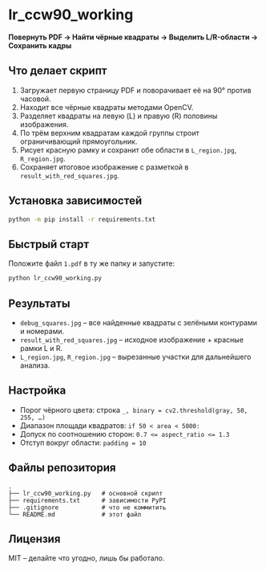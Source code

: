 # lr_ccw90_working  
**Повернуть PDF → Найти чёрные квадраты → Выделить L/R-области → Сохранить кадры**

## Что делает скрипт  
1. Загружает первую страницу PDF и поворачивает её на 90° против часовой.  
2. Находит все чёрные квадраты методами OpenCV.  
3. Разделяет квадраты на левую (L) и правую (R) половины изображения.  
4. По трём верхним квадратам каждой группы строит ограничивающий прямоугольник.  
5. Рисует красную рамку и сохранит обе области в `L_region.jpg`, `R_region.jpg`.  
6. Сохраняет итоговое изображение с разметкой в `result_with_red_squares.jpg`.

## Установка зависимостей  
```bash
python -m pip install -r requirements.txt
```

## Быстрый старт  
Положите файл `1.pdf` в ту же папку и запустите:  
```bash
python lr_ccw90_working.py
```

## Результаты  
- `debug_squares.jpg` – все найденные квадраты с зелёными контурами и номерами.  
- `result_with_red_squares.jpg` – исходное изображение + красные рамки L и R.  
- `L_region.jpg`, `R_region.jpg` – вырезанные участки для дальнейшего анализа.

## Настройка  
- Порог чёрного цвета: строка `_, binary = cv2.threshold(gray, 50, 255, …)`  
- Диапазон площади квадратов: `if 50 < area < 5000:`  
- Допуск по соотношению сторон: `0.7 <= aspect_ratio <= 1.3`  
- Отступ вокруг области: `padding = 10`  

## Файлы репозитория  
```
.
├── lr_ccw90_working.py   # основной скрипт
├── requirements.txt      # зависимости PyPI
├── .gitignore            # что не коммитить
└── README.md             # этот файл
```

## Лицензия  
MIT – делайте что угодно, лишь бы работало.